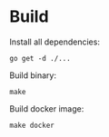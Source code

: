 # Build

Install all dependencies:

```
go get -d ./...
```

Build binary:

```
make
```

Build docker image:

```
make docker
```
